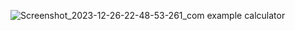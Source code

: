  ![Screenshot_2023-12-26-22-48-53-261_com example calculator](https://github.com/hamidnaji/calculator/assets/81749392/bd67bb4c-5525-4ad2-948d-5e9a13e14570)
